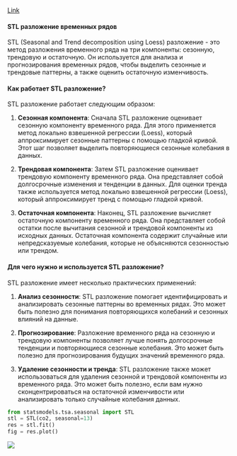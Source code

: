 [Link](https://www.statsmodels.org/dev/examples/notebooks/generated/stl_decomposition.html)
#### STL разложение временных рядов

STL (Seasonal and Trend decomposition using Loess) разложение - это метод разложения временного ряда на три компоненты: сезонную, трендовую и остаточную. Он используется для анализа и прогнозирования временных рядов, чтобы выделить сезонные и трендовые паттерны, а также оценить остаточную изменчивость.

#### Как работает STL разложение?

STL разложение работает следующим образом:

1. **Сезонная компонента**: Сначала STL разложение оценивает сезонную компоненту временного ряда. Для этого применяется метод локально взвешенной регрессии (Loess), который аппроксимирует сезонные паттерны с помощью гладкой кривой. Этот шаг позволяет выделить повторяющиеся сезонные колебания в данных.

2. **Трендовая компонента**: Затем STL разложение оценивает трендовую компоненту временного ряда. Она представляет собой долгосрочные изменения и тенденции в данных. Для оценки тренда также используется метод локально взвешенной регрессии (Loess), который аппроксимирует тренд с помощью гладкой кривой.

3. **Остаточная компонента**: Наконец, STL разложение вычисляет остаточную компоненту временного ряда. Она представляет собой остатки после вычитания сезонной и трендовой компоненты из исходных данных. Остаточная компонента содержит случайные или непредсказуемые колебания, которые не объясняются сезонностью или трендом.

#### Для чего нужно и используется STL разложение?

STL разложение имеет несколько практических применений:

1. **Анализ сезонности**: STL разложение помогает идентифицировать и анализировать сезонные паттерны во временных рядах. Это может быть полезно для понимания повторяющихся колебаний и сезонных влияний на данные.

2. **Прогнозирование**: Разложение временного ряда на сезонную и трендовую компоненты позволяет лучше понять долгосрочные тенденции и повторяющиеся сезонные колебания. Это может быть полезно для прогнозирования будущих значений временного ряда.

3. **Удаление сезонности и тренда**: STL разложение также может использоваться для удаления сезонной и трендовой компоненты из временного ряда. Это может быть полезно, если вам нужно сконцентрироваться на остаточной изменчивости или анализировать только случайные колебания данных.


```python
from statsmodels.tsa.seasonal import STL 
stl = STL(co2, seasonal=13) 
res = stl.fit() 
fig = res.plot()
```

![](https://www.statsmodels.org/dev/_images/examples_notebooks_generated_stl_decomposition_6_0.png)